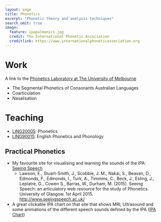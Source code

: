 ```yaml
---
layout: page
title: Phonetics
excerpt: "Phonetic theory and analysis techniques"
search_omit: true
image:
  feature: ipapulmonics.jpg
  credit: The International Phonetic Association
  creditlink: https://www.internationalphoneticassociation.org
---
```


# Work
A link to the [Phonetics Laboratory at The University of Melbourne](http://arts.unimelb.edu.au/soll/research/research-groups/phonetics-laboratory)

- The Segmental Phonetics of Consonants Australian Languages
- Coarticulation
- Nasalisation

# Teaching

- [LING20005](https://handbook.unimelb.edu.au/view/current/LING20005): Phonetics
- [LING90015](https://handbook.unimelb.edu.au/view/current/LING90015): English Phonetics and Phonology

## Practical Phonetics

- My favourite site for visualising and learning the sounds of the IPA: [Seeing Speech](http://www.seeingspeech.ac.uk)
  - Lawson, E., Stuart-Smith, J., Scobbie, J. M., Nakai, S., Beavan, D., Edmonds, F., Edmonds, I., Turk, A., Timmins, C., Beck, J., Esling, J., Leplatre, G., Cowen S., Barras, W., Durham, M. (2015). Seeing Speech: an articulatory web resource for the study of Phonetics. University of Glasgow. 1st April 2015. http://www.seeingspeech.ac.uk/
- A great clickable IPA chart on that site that shows MRI, Ultrasound and some animations of the different speech sounds defined by the IPA ([IPA Chart](http://www.seeingspeech.ac.uk/ipachart/display.php?chart=1&datatype=1&speaker=1))